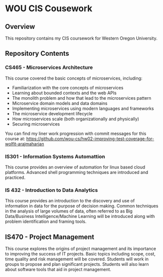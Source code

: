 # WOU CIS Cousework

## Overview
This repository contains my CIS coursework for Western Oregon University.

## Repository Contents

### CS465 - Microservices Architecture
This course covered the basic concepts of microservices, including:
* Familiarization with the core concepts of microservices
* Learning about bounded contexts and the web APIs
* The monolith problem and how that lead to the microservices pattern
* Microservice domain models and data domains
* Implementing microservices using modern languages and frameworks
* The microservice development lifecycle
* How microservices scale (both organizationally and physically)
* Securing microservices

You can find my liner work progression with commit messages for this course at: https://github.com/wou-cs/hw02-improving-test-coverage-for-wolfit-arajmaharjan

### IS301 - Information Systems Automattion 
This course provides an overview of automation for linux based cloud platforms. Advanced shell programming techniques are introduced and practiced. 

### IS 432 - Introduction to Data Analytics
This course provides an introduction to the discovery and use of information in data for the purpose of decision making. Common techniques in the analysis of large volumes of data, often referred to as Big Data/Business Intelligence/Machine Learning will be introduced along with problem identification and framing tools.
 
## IS470 - Project Management 
This course explores the origins of project management and its importance to improving the success of IT projects. Basic topics including scope, cost, time quality and risk management will be covered. Students will work in groups to propose and plan significant projects. Students will also learn about software tools that aid in project management.
